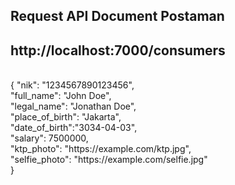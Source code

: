## Request API Document Postaman

## http://localhost:7000/consumers

<br/>
{
  "nik": "1234567890123456",
  <br/>
  "full_name": "John Doe",
  <br/>
  "legal_name": "Jonathan Doe",
  <br/>
  "place_of_birth": "Jakarta",
  <br/>
  "date_of_birth":"3034-04-03",
  <br/>
  "salary": 7500000,
  <br/>
  "ktp_photo": "https://example.com/ktp.jpg",
  <br/>
  "selfie_photo": "https://example.com/selfie.jpg"
 <br/>
}
